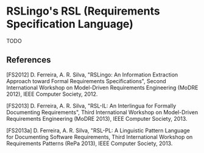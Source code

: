 # RSLingo's RSL (Requirements Specification Language)

TODO

## References

[FS2012] D. Ferreira, A. R. Silva, "RSLingo: An Information Extraction Approach toward Formal Requirements Specifications", Second International Workshop on Model-Driven Requirements Engineering (MoDRE 2012), IEEE Computer Society, 2012.

[FS2013] D. Ferreira, A. R. Silva, "RSL-IL: An Interlingua for Formally Documenting Requirements", Third International Workshop on Model-Driven Requirements Engineering (MoDRE 2013), IEEE Computer Society, 2013.

[FS2013a] D. Ferreira, A. R. Silva, "RSL-PL: A Linguistic Pattern Language for Documenting Software Requirements, Third International Workshop on Requirements Patterns (RePa 2013), IEEE Computer Society, 2013.

